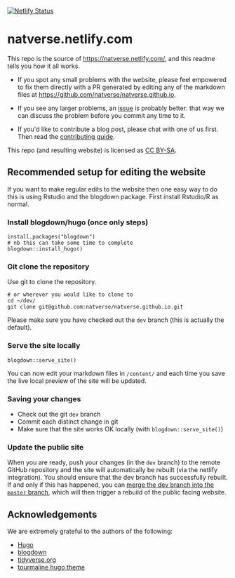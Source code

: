 [![Netlify Status](https://api.netlify.com/api/v1/badges/9f348e1d-3d86-46f8-b933-9623f2569436/deploy-status)](https://app.netlify.com/sites/natverse/deploys)

# natverse.netlify.com

This repo is the source of <https://natverse.netlify.com/>, and this readme tells you 
how it all works. 

* If you spot any small problems with the website, please feel empowered to fix 
  them directly with a PR generated by editing any of the markdown files at https://github.com/natverse/natverse.github.io.
  
* If you see any larger problems, an [issue](https://github.com/natverse/natverse.github.io/issues/new)
  is probably better: that way we can 
  discuss the problem before you commit any time to it.

* If you'd like to contribute a blog post, please chat with one of us first.
  Then read the [contributing guide](CONTRIBUTING.md).

This repo (and resulting website) is licensed as [CC BY-SA](LICENSE.md).

## Recommended setup for editing the website

If you want to make regular edits to the website then one easy way to do this
is using Rstudio and the blogdown package. First install Rstudio/R as normal.

### Install blogdown/hugo (once only steps)

```
install.packages("blogdown")
# nb this can take some time to complete
blogdown::install_hugo()
```

### Git clone the repository

Use git to clone the repository.

```
# or wherever you would like to clone to
cd ~/dev/
git clone git@github.com:natverse/natverse.github.io.git
```

Please make sure you have checked out the `dev` branch (this is actually the default).

### Serve the site locally 

```
blogdown::serve_site()
```

You can now edit your markdown files in `/content/` and each time you save
the live local preview of the site will be updated.

### Saving your changes

* Check out the git `dev` branch
* Commit each distinct change in git
* Make sure that the site works OK locally (with `blogdown::serve_site()`)

### Update the public site

When you are ready, push your changes (in the `dev` branch) to the remote GitHub repository
and the site will automatically be rebuilt (via the netlify integration). You should ensure
that the dev branch has successfully rebuilt. If and only if this has happened, you can
[merge the dev branch into the `master` branch](https://github.com/natverse/natverse.github.io/compare/master...dev?expand=1),
which will then trigger a rebuild of the public facing website.

## Acknowledgements

We are extremely grateful to the authors of the following:

  * [Hugo](https://gohugo.io)
  * [blogdown](https://github.com/rstudio/blogdown)
  * [tidyverse.org](https://github.com/tidyverse)
  * [tourmaline hugo theme](https://github.com/rstudio/hugo-tourmaline)
